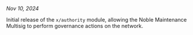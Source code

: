 *Nov 10, 2024*

Initial release of the `x/authority` module, allowing the Noble Maintenance Multisig to perform governance actions on the network.
